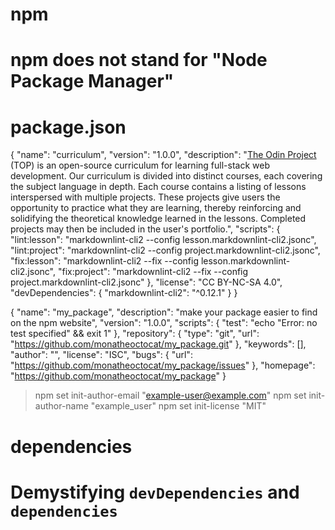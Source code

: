# npm
<!-- npm (no capitals!) is a package manager - a gigantic repository of plugins, libraries, and other tools, which provides us with a command-line tool we can use to install these tools (that we call “packages”) in our applications. We will then have all our installed packages’ code locally, which we can import into our own files. We could even publish our own code to npm! -->

<!-- npm --save is a command used to install a package and automatically save it as a dependency in your project's package.json file. This means that when you or others clone or share your project, the specified package will be installed along with the rest of your project's dependencies. -->
<!-- This command does two things — first, it downloads all the code from the package into a folder called node_modules. Second, it automatically modifies the package.json file to keep track of the package as a project dependency. -->
<!-- This is useful later when sharing a project with others — instead of sharing the node_modules folder (which can get very large), you only need to share the package.json file and other developers can install the required packages automatically with the command npm install. -->

<!-- npm --save-dev is a command used to install a package and automatically save it as a development dependency in your project's package.json file. This is typically used for packages that are only needed during development, such as testing frameworks, linting tools, -->

# npm does not stand for "Node Package Manager"

# package.json
<!-- npm revolves around a file called package.json. It’s a JSON file containing information about our project, such as its name or any dependencies and their version numbers. npm can read this file and do things such as install all of the listed dependencies with the correct versions, and running commands that you’ve set as an npm script (we will cover npm scripts in a later lesson).
For example, here is the package.json file for The Odin Project’s curriculum repo that houses all of the lesson files (including this lesson you are doing right now): -->
{
  "name": "curriculum",
  "version": "1.0.0",
  "description": "[The Odin Project](https://www.theodinproject.com/) (TOP) is an open-source curriculum for learning full-stack web development. Our curriculum is divided into distinct courses, each covering the subject language in depth. Each course contains a listing of lessons interspersed with multiple projects. These projects give users the opportunity to practice what they are learning, thereby reinforcing and solidifying the theoretical knowledge learned in the lessons. Completed projects may then be included in the user's portfolio.",
  "scripts": {
    "lint:lesson": "markdownlint-cli2 --config lesson.markdownlint-cli2.jsonc",
    "lint:project": "markdownlint-cli2 --config project.markdownlint-cli2.jsonc",
    "fix:lesson": "markdownlint-cli2 --fix --config lesson.markdownlint-cli2.jsonc",
    "fix:project": "markdownlint-cli2 --fix --config project.markdownlint-cli2.jsonc"
  },
  "license": "CC BY-NC-SA 4.0",
  "devDependencies": {
    "markdownlint-cli2": "^0.12.1"
  }
}
<!-- There’s a lot of stuff here and we don’t need to understand it all yet. The point is that if you were to clone the curriculum repo, if you ran npm install, npm would read this package.json file and see that it needs to install the markdownlint-cli2 package. Once this package is installed, you’ll be able to run any of the four npm scripts that use that package. The curriculum repo itself does not actually contain the code for the markdownlint-cli2 package, as anyone cloning the repo can just run npm install to let npm grab the code for them. -->
<!-- In our own projects, as we use npm to install new packages (or uninstall any!), it will automatically update our package.json with any new details. We will see this in action in the next lesson when we introduce module bundling using a package called Webpack. -->

<!-- A package.json file:

lists the packages your project depends on
specifies versions of a package that your project can use using semantic versioning rules
makes your build reproducible, and therefore easier to share with other developers -->

<!-- package.json fields
Required name and version fields
A package.json file must contain "name" and "version" fields.

The "name" field contains your package's name, and must be lowercase and one word, and may contain hyphens and underscores.

The "version" field must be in the form x.x.x and follow the semantic versioning guidelines.

Author field
If you want to include package author information in "author" field, use the following format (email and website are both optional):

Your Name <email@example.com> (http://example.com) -->

<!-- Creating a new package.json file
You can create a package.json file by running a CLI questionnaire or creating a default package.json file.

Running a CLI questionnaire
To create a package.json file with values that you supply, use the npm init command.

On the command line, navigate to the root directory of your package.

cd /path/to/package
Run the following command:

npm init
Answer the questions in the command line questionnaire. -->

<!-- Creating a default package.json file
To create a default package.json using information extracted from the current directory, use the npm init command with the --yes or -y flag. For a list of default values, see "Default values extracted from the current directory".

On the command line, navigate to the root directory of your package.

cd /path/to/package
Run the following command:

npm init --yes -->
{
  "name": "my_package",
  "description": "make your package easier to find on the npm website",
  "version": "1.0.0",
  "scripts": {
    "test": "echo \"Error: no test specified\" && exit 1"
  },
  "repository": {
    "type": "git",
    "url": "https://github.com/monatheoctocat/my_package.git"
  },
  "keywords": [],
  "author": "",
  "license": "ISC",
  "bugs": {
    "url": "https://github.com/monatheoctocat/my_package/issues"
  },
  "homepage": "https://github.com/monatheoctocat/my_package"
}

<!-- Default values extracted from the current directory
name: the current directory name
version: always 1.0.0
description: info about the package, or an empty string ""
scripts: by default creates an empty test script
keywords: empty
author: empty
license: ISC
bugs: information from the current directory, if present
homepage: information from the current directory, if present -->

<!-- Setting config options for the init command
You can set default config options for the npm init command. For example, to set the default author email, author name, and license, on the command line, run the following commands: -->

> npm set init-author-email "example-user@example.com"
> npm set init-author-name "example_user"
> npm set init-license "MIT"

<!-- Any packages we install are called “dependencies”, but if any packages are only used during the development process and their code is not needed for the user-facing app (such as the Jest testing framework), we call them development dependencies. -->

# dependencies
<!-- Definition: Dependencies are external modules or libraries that your code relies on.
Purpose: They provide additional functionality, save development time, and ensure code quality. -->
<!-- Dependency Management Tools: Tools like npm, Yarn, and pip help manage dependencies, ensuring consistent versions and avoiding conflicts. -->

# Demystifying `devDependencies` and `dependencies`
<!-- If you aren't familiar, devDependencies and dependencies are two properties that are added to package.json when a package is installed as a development dependency or a production dependency, respectively. -->

<!-- In the npm ecosystem packages are installed and consumed by requiring or importing them in files, or run in the command-line as binaries. When an application is fed into a module bundler, like Webpack or Rollup, all required dependencies are pulled together and bundled (as the name suggests). You should ensure that these packages are present in dependencies, as they're needed at runtime.

Development dependencies, or devDependencies are packages that are consumed by requiring them in files or run as binaries, during the development phase. These are packages that are only necessary during development and not necessary for the production build. Some examples of packages that would only be required during development are babel plugins and presets, test runners and linter packages.

Alternatively, there is a dependency that is necessary in both production and development. In this case, it can be added to dependencies, since dependencies are available in both production and development.

I hope this explanation helps with you in deciding whether to --save-dev or --save that package, next time. -->
